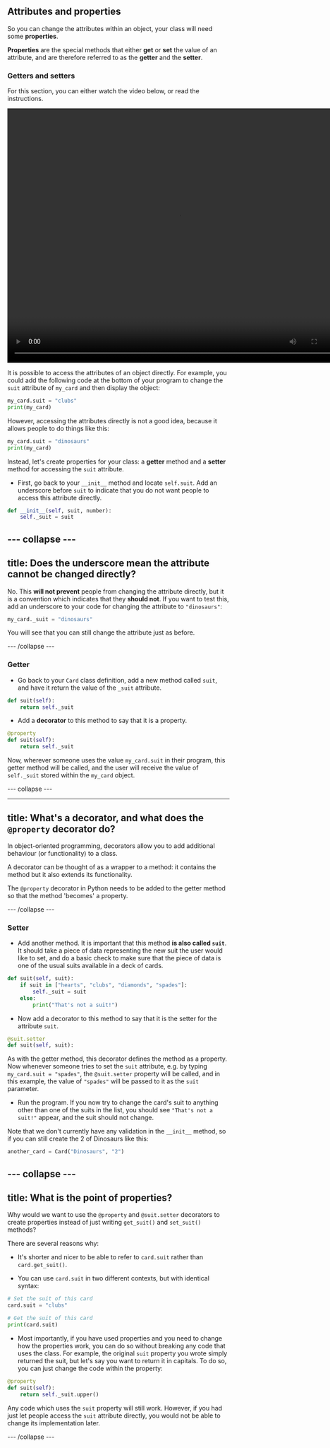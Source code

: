 ## Attributes and properties

So you can change the attributes within an object, your class will need some **properties**. 

**Properties** are the special methods that either **get** or **set** the value of an attribute, and are therefore referred to as the **getter** and the **setter**.

### Getters and setters

For this section, you can either watch the video below, or read the instructions.

<video width="768" height="576" controls>
<source src="resources/clip3.mp4" type="video/mp4">
Your browser does not support the video tag, try FireFox or Chrome
</video>

It is possible to access the attributes of an object directly. For example, you could add the following code at the bottom of your program to change the `suit` attribute of `my_card` and then display the object:

```python
my_card.suit = "clubs"
print(my_card)
```

However, accessing the attributes directly is not a good idea, because it allows people to do things like this:

```python
my_card.suit = "dinosaurs"
print(my_card)
```

Instead, let's create properties for your class: a **getter** method and a **setter** method for accessing the `suit` attribute.

+ First, go back to your `__init__` method and locate `self.suit`. Add an underscore before `suit` to indicate that you do not want people to access this attribute directly.

```python
def __init__(self, suit, number):
    self._suit = suit
```

--- collapse ---
---
title: Does the underscore mean the attribute cannot be changed directly?
---
No. This **will not prevent** people from changing the attribute directly, but it is a convention which indicates that they **should not**. If you want to test this, add an underscore to your code for changing the attribute to `"dinosaurs"`:

```python
my_card._suit = "dinosaurs"
```

You will see that you can still change the attribute just as before.

--- /collapse ---

### Getter

+ Go back to your `Card` class definition, add a new method called `suit`, and have it return the value of the `_suit` attribute.

```python
def suit(self):
    return self._suit
```

+ Add a **decorator** to this method to say that it is a property.

```python
@property
def suit(self):
    return self._suit
```

Now, wherever someone uses the value `my_card.suit` in their program, this getter method will be called, and the user will receive the value of `self._suit` stored within the `my_card` object. 

--- collapse ---

---
title: What's a decorator, and what does the `@property` decorator do?
---

In object-oriented programming, decorators allow you to add additional behaviour (or functionality) to a class.

A decorator can be thought of as a wrapper to a method: it contains the method but it also extends its functionality.

The `@property` decorator in Python needs to be added to the getter method so that the method 'becomes' a property.

--- /collapse ---

### Setter

+ Add another method. It is important that this method **is also called `suit`**. It should take a piece of data representing the new suit the user would like to set, and do a basic check to make sure that the piece of data is one of the usual suits available in a deck of cards.

```python
def suit(self, suit):
    if suit in ["hearts", "clubs", "diamonds", "spades"]:
        self._suit = suit
    else:
        print("That's not a suit!")
```
+ Now add a decorator to this method to say that it is the setter for the attribute `suit`.

```Python
@suit.setter
def suit(self, suit):
```

As with the getter method, this decorator defines the method as a property. Now whenever someone tries to set the `suit` attribute, e.g. by typing `my_card.suit = "spades"`, the `@suit.setter` property will be called, and in this example, the value of `"spades"` will be passed to it as the `suit` parameter.

+ Run the program. If you now try to change the card's suit to anything other than one of the suits in the list, you should see `"That's not a suit!"` appear, and the suit should not change.

Note that we don't currently have any validation in the `__init__` method, so if you can still create the 2 of Dinosaurs like this:

```Python
another_card = Card("Dinosaurs", "2")
```

--- collapse ---
---
title: What is the point of properties?
---
Why would we want to use the `@property` and `@suit.setter` decorators to create properties instead of just writing `get_suit()` and `set_suit()` methods?

There are several reasons why:

- It's shorter and nicer to be able to refer to `card.suit` rather than `card.get_suit()`.

- You can use `card.suit` in two different contexts, but with identical syntax:

```Python
# Set the suit of this card
card.suit = "clubs"

# Get the suit of this card
print(card.suit)
```

- Most importantly, if you have used properties and you need to change how the properties work, you can do so without breaking any code that uses the class. For example, the original `suit` property you wrote simply returned the suit, but let's say you want to return it in capitals. To do so, you can just change the code within the property:

```python
@property
def suit(self):
    return self._suit.upper()
```

Any code which uses the `suit` property will still work. However, if you had just let people access the `suit` attribute directly, you would not be able to change its implementation later.

--- /collapse ---
